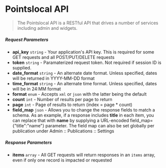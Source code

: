 # Pointslocal API

> The Pointslocal API is a RESTful API that drives a number of services including admin and widgets.

##### Request Parameters
- **api_key** ```string``` - Your application's API key.  This is required for some GET requests and all POST/PUT/DELETE requests
- **token** ```string``` - Paramaterized request token.  Not required if session ID is supplied.
- **date_format** ```string``` - An alternate date format.  Unless specified, dates will be returned in YYYY-MM-DD format
- **time_format** ```string``` - An alternate time format.  Unless specified, dates will be in 24:MM format
- **format** ```enum``` - Accepts ```xml``` or ```json``` with the latter being the default
- **count** ```int``` - Number of results per page to return
- **page** ```int``` - Page of results to return (index = page * count)
- **field_map** ```json``` - Allows you to change the response fields to match a schema.  As an example, if a response includes **title** in each item, you can replace that with **name** by supplying a URL-encoded field_map={"title":"name"} parameter.  The field map can also be set globally per publication under Admin :: Publications :: Settings

##### Response Parameters
- **items** ```array``` - All GET requests will return responses in an ```items``` array, even if only one record is impacted or requested
